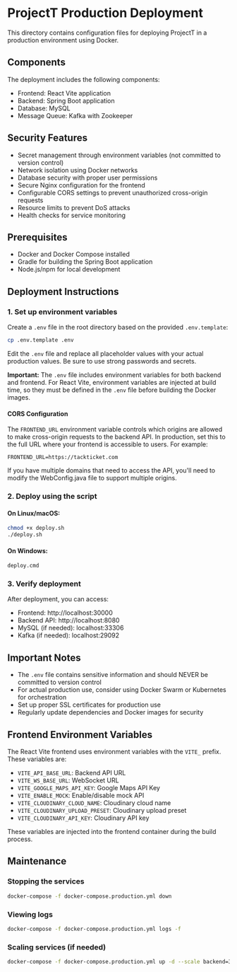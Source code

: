 # ProjectT Production Deployment

This directory contains configuration files for deploying ProjectT in a production environment using Docker.

## Components

The deployment includes the following components:
- Frontend: React Vite application
- Backend: Spring Boot application
- Database: MySQL
- Message Queue: Kafka with Zookeeper

## Security Features

- Secret management through environment variables (not committed to version control)
- Network isolation using Docker networks
- Database security with proper user permissions
- Secure Nginx configuration for the frontend
- Configurable CORS settings to prevent unauthorized cross-origin requests
- Resource limits to prevent DoS attacks
- Health checks for service monitoring

## Prerequisites

- Docker and Docker Compose installed
- Gradle for building the Spring Boot application
- Node.js/npm for local development

## Deployment Instructions

### 1. Set up environment variables

Create a `.env` file in the root directory based on the provided `.env.template`:

```bash
cp .env.template .env
```

Edit the `.env` file and replace all placeholder values with your actual production values. Be sure to use strong passwords and secrets.

**Important:** The `.env` file includes environment variables for both backend and frontend. For React Vite, environment variables are injected at build time, so they must be defined in the `.env` file before building the Docker images.

#### CORS Configuration

The `FRONTEND_URL` environment variable controls which origins are allowed to make cross-origin requests to the backend API. In production, set this to the full URL where your frontend is accessible to users. For example:

```
FRONTEND_URL=https://tackticket.com
```

If you have multiple domains that need to access the API, you'll need to modify the WebConfig.java file to support multiple origins.

### 2. Deploy using the script

#### On Linux/macOS:
```bash
chmod +x deploy.sh
./deploy.sh
```

#### On Windows:
```cmd
deploy.cmd
```

### 3. Verify deployment

After deployment, you can access:
- Frontend: http://localhost:30000
- Backend API: http://localhost:8080
- MySQL (if needed): localhost:33306
- Kafka (if needed): localhost:29092

## Important Notes

- The `.env` file contains sensitive information and should NEVER be committed to version control
- For actual production use, consider using Docker Swarm or Kubernetes for orchestration
- Set up proper SSL certificates for production use
- Regularly update dependencies and Docker images for security

## Frontend Environment Variables

The React Vite frontend uses environment variables with the `VITE_` prefix. These variables are:

- `VITE_API_BASE_URL`: Backend API URL
- `VITE_WS_BASE_URL`: WebSocket URL
- `VITE_GOOGLE_MAPS_API_KEY`: Google Maps API Key
- `VITE_ENABLE_MOCK`: Enable/disable mock API
- `VITE_CLOUDINARY_CLOUD_NAME`: Cloudinary cloud name
- `VITE_CLOUDINARY_UPLOAD_PRESET`: Cloudinary upload preset
- `VITE_CLOUDINARY_API_KEY`: Cloudinary API key

These variables are injected into the frontend container during the build process.

## Maintenance

### Stopping the services
```bash
docker-compose -f docker-compose.production.yml down
```

### Viewing logs
```bash
docker-compose -f docker-compose.production.yml logs -f
```

### Scaling services (if needed)
```bash
docker-compose -f docker-compose.production.yml up -d --scale backend=3
```
